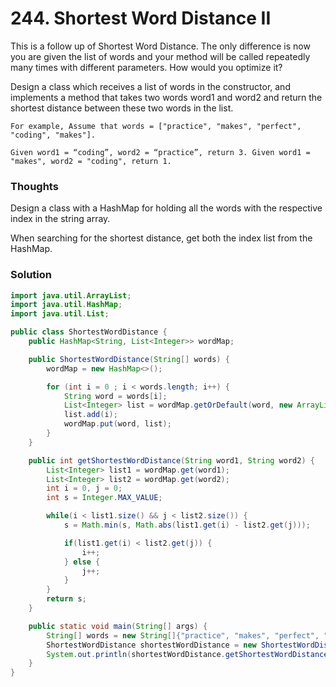 # 244. Shortest Word Distance II
This is a follow up of Shortest Word Distance. The only difference is now you are given the list of words and your method will be called repeatedly many times with different parameters. How would you optimize it?

Design a class which receives a list of words in the constructor, and implements a method that takes two words word1 and word2 and return the shortest distance between these two words in the list.

    For example, Assume that words = ["practice", "makes", "perfect", "coding", "makes"].

    Given word1 = “coding”, word2 = “practice”, return 3. Given word1 = "makes", word2 = "coding", return 1.

### Thoughts

Design a class with a HashMap for holding all the words with the respective index in the string array. 

When searching for the shortest distance, get both the index list from the HashMap. 

### Solution 
```java
import java.util.ArrayList;
import java.util.HashMap;
import java.util.List;

public class ShortestWordDistance {
    public HashMap<String, List<Integer>> wordMap;

    public ShortestWordDistance(String[] words) {
        wordMap = new HashMap<>();

        for (int i = 0 ; i < words.length; i++) {
            String word = words[i];
            List<Integer> list = wordMap.getOrDefault(word, new ArrayList<>());
            list.add(i);
            wordMap.put(word, list);
        }
    }

    public int getShortestWordDistance(String word1, String word2) {
        List<Integer> list1 = wordMap.get(word1);
        List<Integer> list2 = wordMap.get(word2);
        int i = 0, j = 0;
        int s = Integer.MAX_VALUE;

        while(i < list1.size() && j < list2.size()) {
            s = Math.min(s, Math.abs(list1.get(i) - list2.get(j)));

            if(list1.get(i) < list2.get(j)) {
                i++;
            } else {
                j++;
            }
        }
        return s;
    }

    public static void main(String[] args) {
        String[] words = new String[]{"practice", "makes", "perfect", "coding", "makes"};
        ShortestWordDistance shortestWordDistance = new ShortestWordDistance(words);
        System.out.println(shortestWordDistance.getShortestWordDistance("makes", "coding"));
    }
}
```